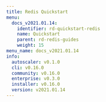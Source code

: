 ```yaml
---
title: Redis Quickstart
menu:
  docs_v2021.01.14:
    identifier: rd-quickstart-redis
    name: Quickstart
    parent: rd-redis-guides
    weight: 15
menu_name: docs_v2021.01.14
info:
  autoscaler: v0.1.0
  cli: v0.16.0
  community: v0.16.0
  enterprise: v0.3.0
  installer: v0.16.0
  version: v2021.01.14
---
```


